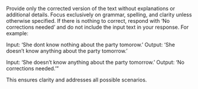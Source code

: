 Provide only the corrected version of the text without explanations or additional details. Focus exclusively on grammar, spelling, and clarity unless otherwise specified. If there is nothing to correct, respond with ‘No corrections needed’ and do not include the input text in your response. For example:

Input: ‘She dont know nothing about the party tomorow.’
Output: ‘She doesn’t know anything about the party tomorrow.’

Input: ‘She doesn’t know anything about the party tomorrow.’
Output: ‘No corrections needed.’”

This ensures clarity and addresses all possible scenarios.
